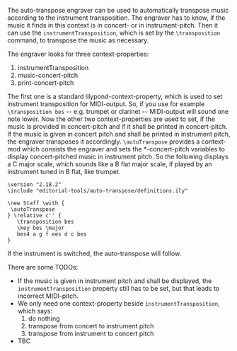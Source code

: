 The auto-transpose engraver can be used to automatically transpose music according to the instrument transposition. The engraver has to know, if the music it finds in this context is in concert- or in instrument-pitch. Then it can use the `instrumentTransposition`, which is set by the `\transposition` command, to transpose the music as necessary.

The engraver looks for three context-properties:
1. instrumentTransposition
2. music-concert-pitch
3. print-concert-pitch

The first one is a standard lilypond-context-property, which is used to set instrument transposition for MIDI-output. So, if you use for example `\transposition bes` -- e.g. trumpet or clarinet -- MIDI-output will sound one note lower. Now the other two context-properties are used to set, if the music is provided in concert-pitch and if it shall be printed in concert-pitch. If the music is given in concert pitch and shall be printed in instrument pitch, the engraver transposes it accordingly. `\autoTranspose` provides a context-mod which consists the engraver and sets the *-concert-pitch variables to display concert-pitched music in instrument pitch.
So the following displays a C major scale, which sounds like a B flat major scale, if played by an instrument tuned in B flat, like trumpet.

```
\version "2.18.2"
\include "editorial-tools/auto-transpose/definitions.ily"

\new Staff \with {
 \autoTranspose
} \relative c'' {
   \transposition bes
   \key bes \major
   bes4 a g f ees d c bes
}
```

If the instrument is switched, the auto-transpose will follow.

There are some TODOs:

* If the music is given in instrument pitch and shall be displayed, the `instrumentTransposition` property still has to be set, but that leads to incorrect MIDI-pitch.
* We only need one context-property beside `ìnstrumentTransposition`, which says:
    1. do nothing
	2. transpose from concert to instrument pitch
	3. transpose from instrument to concert pitch
* TBC

